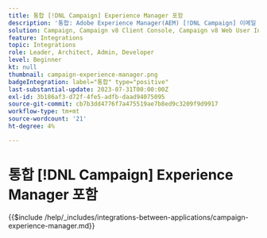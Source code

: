 ```yaml
---
title: 통합 [!DNL Campaign] Experience Manager 포함
description: '통합: Adobe Experience Manager(AEM) [!DNL Campaign] 이메일 캠페인을 만들고 관리합니다.'
solution: Campaign, Campaign v8 Client Console, Campaign v8 Web User Interface, Campaign Standard, Campaign Classic v7, Experience Manager, Experience Manager Forms
feature: Integrations
topic: Integrations
role: Leader, Architect, Admin, Developer
level: Beginner
kt: null
thumbnail: campaign-experience-manager.png
badgeIntegration: label="통합" type="positive"
last-substantial-update: 2023-07-31T00:00:00Z
exl-id: 3b186af3-d72f-4fe5-adfb-daad94075095
source-git-commit: cb7b3dd4776f7a475519ae7b8ed9c3209f9d9917
workflow-type: tm+mt
source-wordcount: '21'
ht-degree: 4%

---
```


# 통합 [!DNL Campaign] Experience Manager 포함

{{$include /help/_includes/integrations-between-applications/campaign-experience-manager.md}}
